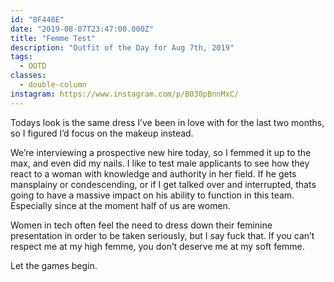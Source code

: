 ```yaml
---
id: "8F448E"
date: "2019-08-07T23:47:00.000Z"
title: "Femme Test"
description: "Outfit of the Day for Aug 7th, 2019"
tags:
  - OOTD
classes:
  - double-column
instagram: https://www.instagram.com/p/B030pBnnMxC/
---
```

Todays look is the same dress I’ve been in love with for the last two months, so I figured I’d focus on the makeup instead.

We’re interviewing a prospective new hire today, so I femmed it up to the max, and even did my nails. I like to test male applicants to see how they react to a woman with knowledge and authority in her field. If he gets mansplainy or condescending, or if I get talked over and interrupted, thats going to have a massive impact on his ability to function in this team. Especially since at the moment half of us are women.

Women in tech often feel the need to dress down their feminine presentation in order to be taken seriously, but I say fuck that. If you can’t respect me at my high femme, you don’t deserve me at my soft femme.

Let the games begin.

